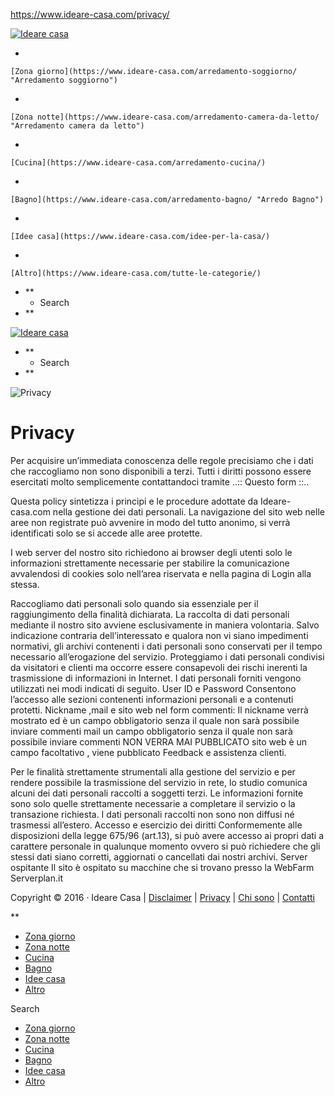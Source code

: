 https://www.ideare-casa.com/privacy/

<span class="site-title h1">[<img src="https://www.ideare-casa.com/wp-content/images/2016/02/ideare-casa-logo-w.png" alt="Ideare casa" class="gridlove-logo" />](https://www.ideare-casa.com/)</span>

-   

    [Zona giorno](https://www.ideare-casa.com/arredamento-soggiorno/ "Arredamento soggiorno")
-   

    [Zona notte](https://www.ideare-casa.com/arredamento-camera-da-letto/ "Arredamento camera da letto")
-   

    [Cucina](https://www.ideare-casa.com/arredamento-cucina/)
-   

    [Bagno](https://www.ideare-casa.com/arredamento-bagno/ "Arredo Bagno")
-   

    [Idee casa](https://www.ideare-casa.com/idee-per-la-casa/)
-   

    [Altro](https://www.ideare-casa.com/tutte-le-categorie/)

<!-- -->

-   <span> ** </span>
    -   Search
-   <span class="gridlove-sidebar-action"> ** </span>

<span class="site-title h1">[<img src="https://www.ideare-casa.com/wp-content/images/2016/02/ideare-casa-logo-w.png" alt="Ideare casa" class="gridlove-logo-mini" />](https://www.ideare-casa.com/)</span>

-   <span> ** </span>
    -   Search
-   <span class="gridlove-sidebar-action"> ** </span>

<span class="gridlove-cover"> ![Privacy](https://www.ideare-casa.com/wp-content/images/2016/01/body-bg.png) </span>

Privacy
=======

Per acquisire un’immediata conoscenza delle regole precisiamo che i dati che raccogliamo non sono disponibili a terzi. Tutti i diritti possono essere esercitati molto semplicemente contattandoci tramite ..:: Questo form ::..

Questa policy sintetizza i principi e le procedure adottate da Ideare-casa.com nella gestione dei dati personali.
La navigazione del sito web nelle aree non registrate può avvenire in modo del tutto anonimo, si verrà identificati solo se si accede alle aree protette.

I web server del nostro sito richiedono ai browser degli utenti solo le informazioni strettamente necessarie per stabilire la comunicazione avvalendosi di cookies solo nell’area riservata e nella pagina di Login alla stessa.

Raccogliamo dati personali solo quando sia essenziale per il raggiungimento della finalità dichiarata.
La raccolta di dati personali mediante il nostro sito avviene esclusivamente in maniera volontaria.
Salvo indicazione contraria dell’interessato e qualora non vi siano impedimenti normativi, gli archivi contenenti i dati personali sono conservati per il tempo necessario all’erogazione del servizio.
Proteggiamo i dati personali condivisi da visitatori e clienti ma occorre essere consapevoli dei rischi inerenti la trasmissione di informazioni in Internet.
I dati personali forniti vengono utilizzati nei modi indicati di seguito.
User ID e Password
Consentono l’accesso alle sezioni contenenti informazioni personali e a contenuti protetti.
Nickname ,mail e sito web nel form commenti:
Il nickname verrà mostrato ed è un campo obbligatorio senza il quale non sarà possibile inviare commenti
mail un campo obbligatorio senza il quale non sarà possibile inviare commenti NON VERRA MAI PUBBLICATO
sito web è un campo facoltativo , viene pubblicato Feedback e assistenza clienti.

Per le finalità strettamente strumentali alla gestione del servizio e per rendere possibile la trasmissione del servizio in rete, lo studio comunica alcuni dei dati personali raccolti a soggetti terzi. Le informazioni fornite sono solo quelle strettamente necessarie a completare il servizio o la transazione richiesta. I dati personali raccolti non sono non diffusi né trasmessi all’estero.
Accesso e esercizio dei diritti
Conformemente alle disposizioni della legge 675/96 (art.13), si può avere accesso ai propri dati a carattere personale in qualunque momento ovvero si può richiedere che gli stessi dati siano corretti, aggiornati o cancellati dai nostri archivi.
Server ospitante
Il sito è ospitato su macchine che si trovano presso la WebFarm Serverplan.it

Copyright © 2016 · Ideare Casa | [Disclaimer](https://www.ideare-casa.com/disclaimer/) | [Privacy](https://www.ideare-casa.com/privacy/) | [Chi sono](https://www.ideare-casa.com/informazioni-generali-su-ilaria-macerollo/) | [Contatti](https://www.ideare-casa.com/contattaci/)

<span class="gridlove-action-close">**</span>
-   [Zona giorno](https://www.ideare-casa.com/arredamento-soggiorno/ "Arredamento soggiorno")
-   [Zona notte](https://www.ideare-casa.com/arredamento-camera-da-letto/ "Arredamento camera da letto")
-   [Cucina](https://www.ideare-casa.com/arredamento-cucina/)
-   [Bagno](https://www.ideare-casa.com/arredamento-bagno/ "Arredo Bagno")
-   [Idee casa](https://www.ideare-casa.com/idee-per-la-casa/)
-   [Altro](https://www.ideare-casa.com/tutte-le-categorie/)

Search

-   [Zona giorno](https://www.ideare-casa.com/arredamento-soggiorno/ "Arredamento soggiorno")
-   [Zona notte](https://www.ideare-casa.com/arredamento-camera-da-letto/ "Arredamento camera da letto")
-   [Cucina](https://www.ideare-casa.com/arredamento-cucina/)
-   [Bagno](https://www.ideare-casa.com/arredamento-bagno/ "Arredo Bagno")
-   [Idee casa](https://www.ideare-casa.com/idee-per-la-casa/)
-   [Altro](https://www.ideare-casa.com/tutte-le-categorie/)


